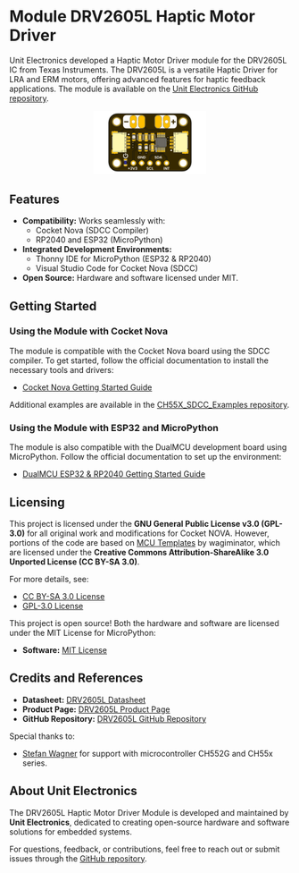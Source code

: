 # Module DRV2605L Haptic Motor Driver

Unit Electronics developed a Haptic Motor Driver module for the DRV2605L IC from Texas Instruments. The DRV2605L is a versatile Haptic Driver for LRA and ERM motors, offering advanced features for haptic feedback applications. The module is available on the [Unit Electronics GitHub repository](https://github.com/UNIT-Electronics).

<p align="center">
  <img src="./hardware/resources/unit_top_v_1_0_ue0065_DRV2605.png" width="40%" alt="DRV2605L Module">
</p>


## Features
- **Compatibility:** Works seamlessly with:
  - Cocket Nova (SDCC Compiler)
  - RP2040 and ESP32 (MicroPython)
- **Integrated Development Environments:**
  - Thonny IDE for MicroPython (ESP32 & RP2040)
  - Visual Studio Code for Cocket Nova (SDCC)
- **Open Source:** Hardware and software licensed under MIT.


## Getting Started

### Using the Module with **Cocket Nova**
The module is compatible with the Cocket Nova board using the SDCC compiler. To get started, follow the official documentation to install the necessary tools and drivers:

- [Cocket Nova Getting Started Guide](https://unit-electronics.github.io/CH55x_SDCC_Doc/install_linux.html)

Additional examples are available in the [CH55X_SDCC_Examples repository](https://github.com/UNIT-Electronics/CH55x_SDCC_Examples).


### Using the Module with **ESP32 and MicroPython**
The module is also compatible with the DualMCU development board using MicroPython. Follow the official documentation to set up the environment:

- [DualMCU ESP32 & RP2040 Getting Started Guide](https://unit-electronics.github.io/DualMCU-ONE/env.html#micropython-installation-on-dualmcu)



## Licensing

This project is licensed under the **GNU General Public License v3.0 (GPL-3.0)** for all original work and modifications for Cocket NOVA.
However, portions of the code are based on [MCU Templates](https://github.com/wagiminator/MCU-Templates) by wagiminator, which are licensed under the **Creative Commons Attribution-ShareAlike 3.0 Unported License (CC BY-SA 3.0)**.

For more details, see:
- [CC BY-SA 3.0 License](http://creativecommons.org/licenses/by-sa/3.0/)
- [GPL-3.0 License](https://www.gnu.org/licenses/gpl-3.0.en.html)

This project is open source! Both the hardware and software are licensed under the MIT License for MicroPython:
- **Software:** [MIT License](https://opensource.org/licenses/MIT)


## Credits and References

- **Datasheet:** [DRV2605L Datasheet](https://www.ti.com/lit/ds/symlink/drv2605l.pdf)
- **Product Page:** [DRV2605L Product Page](https://www.ti.com/product/DRV2605L)
- **GitHub Repository:** [DRV2605L GitHub Repository](https://github.com/UNIT-Electronics/UNIT_DRV2605L_Haptic_Motor_Driver)

Special thanks to:
- [Stefan Wagner](https://github.com/wagiminator) for support with microcontroller CH552G and CH55x series.


## About Unit Electronics
The DRV2605L Haptic Motor Driver Module is developed and maintained by **Unit Electronics**, dedicated to creating open-source hardware and software solutions for embedded systems.

For questions, feedback, or contributions, feel free to reach out or submit issues through the [GitHub repository](https://github.com/UNIT-Electronics).
